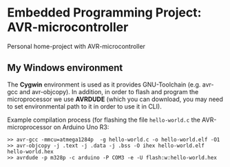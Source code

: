 # Embedded Programming Project: AVR-microcontroller
Personal home-project with AVR-microcontroller

## My Windows environment
The **Cygwin** environment is used as it provides GNU-Toolchain (e.g. avr-gcc and avr-objcopy). In addition, in order to flash and program the microprocessor we use **AVRDUDE** (which you can download, you may need to set environmental path to it in order to use it in CLI).

Example compilation process (for flashing the file `hello-world.c` the AVR-microprocessor on Arduino Uno R3:
```
>> avr-gcc -mmcu=atmega1284p  -g hello-world.c -o hello-world.elf -O1
>> avr-objcopy -j .text -j .data -j .bss -O ihex hello-world.elf hello-world.hex
>> avrdude -p m328p -c arduino -P COM3 -e -U flash:w:hello-world.hex
```
